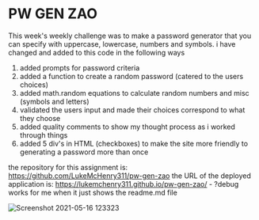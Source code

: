 # PW GEN ZAO
This week's weekly challenge was to make a password generator that you can specify with uppercase, lowercase, numbers and symbols.
i have changed and added to this code in the following ways
1. added prompts for password criteria 
2. added a function to create a random password (catered to the users choices)
3. added math.random equations to calculate random numbers and misc (symbols and letters)
4. validated the users input and made their choices correspond to what they choose
5. added quality comments to show my thought process as i worked through things
6. added 5 div's in HTML (checkboxes) to make the site more friendly to generating a password more than once 

the repository for this assignment is: https://github.com/LukeMcHenry311/pw-gen-zao
the URL of the deployed application is: https://lukemchenry311.github.io/pw-gen-zao/ - ?debug works for me when it just shows the readme.md file

![Screenshot 2021-05-16 123323](https://user-images.githubusercontent.com/82482629/118408533-3bf66680-b643-11eb-90ff-c92dcde7c39d.png)
